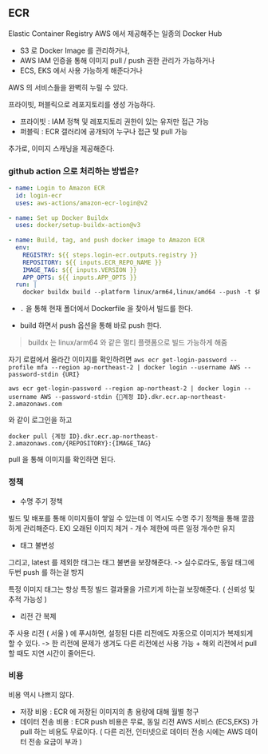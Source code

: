 ## ECR

Elastic Container Registry
AWS 에서 제공해주는 일종의 Docker Hub

- S3 로 Docker Image 를 관리하거나,
- AWS IAM 인증을 통해 이미지 pull / push 권한 관리가 가능하거나
- ECS, EKS 에서 사용 가능하게 해준다거나

AWS 의 서비스들을 완벽히 누릴 수 있다.

프라이빗, 퍼블릭으로 레포지토리를 생성 가능하다.

- 프라이빗 : IAM 정책 및 레포지토리 권한이 있는 유저만 접근 가능
- 퍼블릭 : ECR 갤러리에 공개되어 누구나 접근 및 pull 가능

추가로, 이미지 스캐닝을 제공해준다.

### github action 으로 처리하는 방법은?

```yml
- name: Login to Amazon ECR  
  id: login-ecr  
  uses: aws-actions/amazon-ecr-login@v2
  
- name: Set up Docker Buildx  
  uses: docker/setup-buildx-action@v3
  
- name: Build, tag, and push docker image to Amazon ECR  
  env:  
    REGISTRY: ${{ steps.login-ecr.outputs.registry }}  
    REPOSITORY: ${{ inputs.ECR_REPO_NAME }}  
    IMAGE_TAG: ${{ inputs.VERSION }}  
    APP_OPTS: ${{ inputs.APP_OPTS }}  
  run: |  
    docker buildx build --platform linux/arm64,linux/amd64 --push -t $REGISTRY/$REPOSITORY:$IMAGE_TAG -t $REGISTRY/$REPOSITORY:latest .
```

- `.` 을 통해 현재 폴더에서 Dockerfile 을 찾아서 빌드를 한다.

- build 하면서 push 옵션을 통해 바로 push 한다.

> buildx 는 linux/arm64 와 같은 멀티 플랫폼으로 빌드 가능하게 해줌

자기 로컬에서 올라간 이미지를 확인하려면
`aws ecr get-login-password --profile mfa --region ap-northeast-2 | docker login --username AWS --password-stdin {URI}`


`aws ecr get-login-password --region ap-northeast-2 | docker login --username AWS --password-stdin {계정 ID}.dkr.ecr.ap-northeast-2.amazonaws.com`

와 같이 로그인을 하고

`docker pull {계정 ID}.dkr.ecr.ap-northeast-2.amazonaws.com/{REPOSITORY}:{IMAGE_TAG}`

pull 을 통해 이미지를 확인하면 된다.

### 정책

- 수명 주기 정책

빌드 및 배포를 통해 이미지들이 쌓일 수 있는데 이 역시도 수명 주기 정책을 통해 깔끔하게 관리해준다.
EX) 오래된 이미지 제거 - 개수 제한에 따른 일정 개수만 유지

- 태그 불변성

그리고, latest 를 제외한 태그는 태그 불변을 보장해준다.
-> 실수로라도, 동일 태그에 두번 push 를 하는걸 방지

특정 이미지 태그는 항상 특정 빌드 결과물을 가르키게 하는걸 보장해준다. ( 신뢰성 및 추적 가능성 )

- 리전 간 복제

주 사용 리전 ( 서울 ) 에 푸시하면, 설정된 다른 리전에도 자동으로 이미지가 복제되게 할 수 있다.
-> 한 리전에 문제가 생겨도 다른 리전에선 사용 가능 + 해외 리전에서 pull 할 때도 지연 시간이 줄어든다.

### 비용

비용 역시 나쁘지 않다.

- 저장 비용 : ECR 에 저장된 이미지의 총 용량에 대해 월별 청구
- 데이터 전송 비용 : ECR push 비용은 무료, 동일 리전 AWS 서비스 (ECS,EKS) 가 pull 하는 비용도 무료이다.
  ( 다른 리전, 인터넷으로 데이터 전송 시에는 AWS 데이터 전송 요금이 부과 )